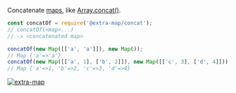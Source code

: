 Concatenate [maps], like [Array.concat()].

```javascript
const concatOf = require('@extra-map/concat');
// concatOf(<map>...)
// -> <concatenated map>

concatOf(new Map([['a', 'a']]), new Map());
// Map {'a'=>'a'}
concatOf(new Map([['a', 1], ['b', 2]]), new Map([['c', 3], ['d', 4]]));
// Map {'a'=>1, 'b'=>2, 'c'=>3, 'd'=>4}
```


[![extra-map](https://i.imgur.com/MCb8pjO.jpg)](https://www.npmjs.com/package/extra-map)

[maps]: https://developer.mozilla.org/en-US/docs/Web/JavaScript/Reference/Global_Objects/Map
[Array.concat()]: https://developer.mozilla.org/en-US/docs/Web/JavaScript/Reference/Global_Objects/Array/concat
